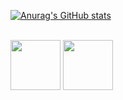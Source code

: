 [![Anurag's GitHub stats](https://github-readme-stats.vercel.app/api?username=daniboywhy&show_icons=true&theme=solarized-light)](https://github.com/anuraghazra/github-readme-stats)

<div style="display = inline_block"><br>
<img align="center" height="80" width="80" src="https://cdn.jsdelivr.net/gh/devicons/devicon@latest/icons/html5/html5-plain.svg" />
<img align="center" height="80" width="80" src="https://cdn.jsdelivr.net/gh/devicons/devicon@latest/icons/css3/css3-plain.svg" />
          
</div>

